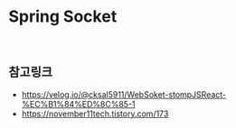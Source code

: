 # Spring Socket

<br>

## 참고링크

- https://velog.io/@cksal5911/WebSoket-stompJSReact-%EC%B1%84%ED%8C%85-1
- https://november11tech.tistory.com/173